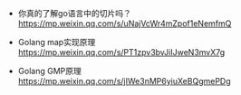 - 你真的了解go语言中的切片吗？
  https://mp.weixin.qq.com/s/uNajVcWr4mZpof1eNemfmQ

- Golang map实现原理
  https://mp.weixin.qq.com/s/PT1zpv3bvJiIJweN3mvX7g

- Golang GMP原理
  https://mp.weixin.qq.com/s/jIWe3nMP6yiuXeBQgmePDg
